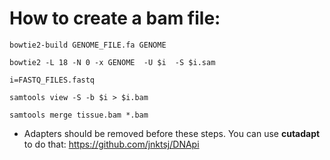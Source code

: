 # How to create a bam file:

```
bowtie2-build GENOME_FILE.fa GENOME

bowtie2 -L 18 -N 0 -x GENOME  -U $i  -S $i.sam

i=FASTQ_FILES.fastq

samtools view -S -b $i > $i.bam

samtools merge tissue.bam *.bam
```


* Adapters should be removed  before these steps. You can use **cutadapt** to do that: https://github.com/jnktsj/DNApi

